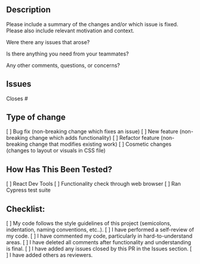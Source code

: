 ## Description

Please include a summary of the changes and/or which issue is fixed. Please also include relevant motivation and context.

Were there any issues that arose?

Is there anything you need from your teammates?

Any other comments, questions, or concerns?

## Issues 
Closes #

## Type of change

[ ] Bug fix (non-breaking change which fixes an issue)
[ ] New feature (non-breaking change which adds functionality)
[ ] Refactor feature (non-breaking change that modifies existing work)
[ ] Cosmetic changes (changes to layout or visuals in CSS file)

## How Has This Been Tested?

[ ] React Dev Tools
[ ] Functionality check through web browser
[ ] Ran Cypress test suite

## Checklist:

[ ] My code follows the style guidelines of this project (semicolons, indentation, naming conventions, etc..).
[ ] I have performed a self-review of my code.
[ ] I have commented my code, particularly in hard-to-understand areas.
[ ] I have deleted all comments after functionality and understanding is final.
[ ] I have added any issues closed by this PR in the Issues section.
[ ] I have added others as reviewers.
